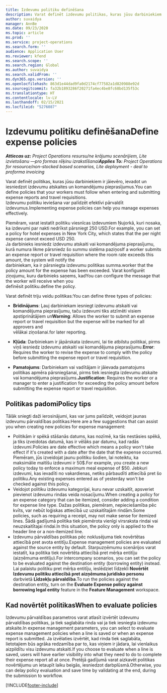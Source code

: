 ```yaml
---
title: Izdevumu politiku definēšana
description: Varat definēt izdevumu politikas, kuras jūsu darbiniekiem ir jāievēro, ievadot un iesniedzot izdevumu atskaites un komandējumu pieprasījumus.
author: suvaidya
manager: AnnBe
ms.date: 09/23/2020
ms.topic: article
ms.prod: ''
ms.service: project-operations
ms.search.form: ''
audience: Application User
ms.reviewer: kfend
ms.search.scope: ''
ms.search.region: Global
ms.author: suvaidya
ms.search.validFrom: ''
ms.dyn365.ops.version: ''
ms.openlocfilehash: 863d1e44dad9fa0d2174cf77582a1d820988e92d
ms.sourcegitcommit: fa32b1893286f20271fa4ec4be8fc68bd135f53c
ms.translationtype: HT
ms.contentlocale: lv-LV
ms.lasthandoff: 02/15/2021
ms.locfileid: "5276087"
---
```

# <a name="define-expense-policies"></a><span data-ttu-id="a0e99-103">Izdevumu politiku definēšana</span><span class="sxs-lookup"><span data-stu-id="a0e99-103">Define expense policies</span></span>

<span data-ttu-id="a0e99-104">_**Attiecas uz:** Project Operations resursu/ne krājumu scenārijiem, Lite izvietošanu —pro formas rēķinu izrakstīšanai_</span><span class="sxs-lookup"><span data-stu-id="a0e99-104">_**Applies To:** Project Operations for resource/non-stocked based scenarios, Lite deployment - deal to proforma invoicing_</span></span>

<span data-ttu-id="a0e99-105">Varat definēt politikas, kuras jūsu darbiniekiem ir jāievēro, ievadot un iesniedzot izdevumu atskaites un komandējumu pieprasījumus.</span><span class="sxs-lookup"><span data-stu-id="a0e99-105">You can define policies that your workers must follow when entering and submitting expense reports and travel requisitions.</span></span>         
<span data-ttu-id="a0e99-106">Izdevumu politiku ieviešana var palīdzēt efektīvi pārvaldīt izdevumus.</span><span class="sxs-lookup"><span data-stu-id="a0e99-106">Implementing expense policies can help you manage expenses effectively.</span></span>         

<span data-ttu-id="a0e99-107">Piemēram, varat iestatīt politiku viesnīcas izdevumiem Ņujorkā, kuri nosaka, ka izdevumi par nakti nedrīkst pārsniegt 250 USD.</span><span class="sxs-lookup"><span data-stu-id="a0e99-107">For example, you can set a policy for hotel expenses in New York City, which states that the per night expense cannot exceed USD 250.</span></span>       
<span data-ttu-id="a0e99-108">Ja darbinieks iesniedz izdevumu atskaiti vai komandējuma pieprasījumu, kurā numura likme pārsniedz šo summu sistēma paziņos</span><span class="sxs-lookup"><span data-stu-id="a0e99-108">If a worker submits an expense report or travel requisition where the room rate exceeds this amount, the system will notify the</span></span>         
<span data-ttu-id="a0e99-109">darbiniekam, ka ir pārsniegta izdevumu politikas summa.</span><span class="sxs-lookup"><span data-stu-id="a0e99-109">worker that the policy amount for the expense has been exceeded.</span></span> <span data-ttu-id="a0e99-110">Varat konfigurēt ziņojumu, kuru darbinieks saņems, kad</span><span class="sxs-lookup"><span data-stu-id="a0e99-110">You can configure the message that the worker will receive when you</span></span>        
<span data-ttu-id="a0e99-111">definēsit politiku.</span><span class="sxs-lookup"><span data-stu-id="a0e99-111">define the policy.</span></span>      
        
<span data-ttu-id="a0e99-112">Varat definēt triju veidu politikas:</span><span class="sxs-lookup"><span data-stu-id="a0e99-112">You can define three types of policies:</span></span>         
        
- <span data-ttu-id="a0e99-113">**Brīdinājums**: Ļauj darbiniekam iesniegt izdevumu atskaiti vai komandējuma pieprasījumu, taču izdevumi tiks atzīmēti visiem apstiprinātājiem un</span><span class="sxs-lookup"><span data-stu-id="a0e99-113">**Warning**: Allows the worker to submit an expense report or travel requisition but the expense will be marked for all approvers and</span></span>         
  <span data-ttu-id="a0e99-114">vēlākai ziņošanai.</span><span class="sxs-lookup"><span data-stu-id="a0e99-114">for later reporting.</span></span>        

- <span data-ttu-id="a0e99-115">**Kļūda**: Darbiniekam ir jāpārskata izdevumi, lai tie atbilstu politikai, pirms viņš iesniedz izdevumu atskaiti vai komandējuma pieprasījumu.</span><span class="sxs-lookup"><span data-stu-id="a0e99-115">**Error**: Requires the worker to revise the expense to comply with the policy before submitting the expense report or travel requisition.</span></span>        
 
 - <span data-ttu-id="a0e99-116">**Pamatojums**: Darbiniekam vai vadītājam ir jāievada pamatojums politikas apmēra pārsniegšanai, pirms tiek iesniegta izdevumu atskaite vai komandējuma pieprasījums.</span><span class="sxs-lookup"><span data-stu-id="a0e99-116">**Justification**: Requires the worker or a manager to enter a justification for exceeding the policy amount before submitting the expense report or travel requisition.</span></span>        

## <a name="policy-tips"></a><span data-ttu-id="a0e99-117">Politikas padomi</span><span class="sxs-lookup"><span data-stu-id="a0e99-117">Policy tips</span></span>
<span data-ttu-id="a0e99-118">Tālāk sniegti daži ierosinājumi, kas var jums palīdzēt, veidojot jaunas izdevumu pārvaldības politikas:</span><span class="sxs-lookup"><span data-stu-id="a0e99-118">Here are a few suggestions that can assist you when creating new policies for expense management:</span></span> 

- <span data-ttu-id="a0e99-119">Politikām ir spēkā stāšanās datums, kas nozīmē, ka tās nestāsies spēkā, ja tiks izveidotas datumā, kas ir vēlāks par datumu, kad radās izdevumi.</span><span class="sxs-lookup"><span data-stu-id="a0e99-119">Policies are date effective which means a policy won't take effect if it's created with a date after the date that the expense occurred.</span></span> <span data-ttu-id="a0e99-120">Piemēram, jūs izveidojat jaunu politiku šodien, lai noteiktu, ka maksimālie maltīšu izdevumi ir 50$.</span><span class="sxs-lookup"><span data-stu-id="a0e99-120">For example, you create a new policy today to enforce a maximum meal expense of $50.</span></span> <span data-ttu-id="a0e99-121">Jebkuri izdevumi, kas ievadīti no vakardienas, netiks pārbaudīti attiecībā pret šo politiku.</span><span class="sxs-lookup"><span data-stu-id="a0e99-121">Any existing expenses entered as of yesterday won't be checked against this policy.</span></span>
- <span data-ttu-id="a0e99-122">Veidojot politiku izdevumu kategorijai, kuru nevar uzskaitīt, apsveriet pievienot izdevumu rindas veida nosacījumu.</span><span class="sxs-lookup"><span data-stu-id="a0e99-122">When creating a policy for an expense category that can be itemized, consider adding a condition for expense line type.</span></span> <span data-ttu-id="a0e99-123">Dažas politikas, piemēram, nepieciešamība pēc kvīts, var nebūt loģiskas attiecībā uz uzskaitītajām rindām.</span><span class="sxs-lookup"><span data-stu-id="a0e99-123">Some policies, such as requiring a receipt, may not make sense for itemized lines.</span></span> <span data-ttu-id="a0e99-124">Šādā gadījumā politika tiek piemērota vienīgi virsraksta rindai vai neuzskaitītajai rindai.</span><span class="sxs-lookup"><span data-stu-id="a0e99-124">In this situation, the policy only is applied to the header line or a non-itemized line.</span></span> 
- <span data-ttu-id="a0e99-125">Izdevumu pārvaldības politikas pēc noklusējuma tiek novērtētas attiecībā pret avota entitīju.</span><span class="sxs-lookup"><span data-stu-id="a0e99-125">Expense management policies are evaluated against the source entity by default.</span></span> <span data-ttu-id="a0e99-126">Starpuzņēmumu scenārijos varat iestatīt, ka politika tiek novērtēta attiecībā pret mērķa entitīju (aizņēmuma entitīju).</span><span class="sxs-lookup"><span data-stu-id="a0e99-126">For intercompany scenarios, you can set the policy to be evaluated against the destination entity (borrowing entity) instead.</span></span> <span data-ttu-id="a0e99-127">Lai palaistu politiku pret mērķa entitīju, ieslēdziet līdzekli **Novērtēt Izdevumu politiku attiecībā pret aizņēmuma juridisko personu** darbvietā **Līdzekļu pārvaldība**.</span><span class="sxs-lookup"><span data-stu-id="a0e99-127">To run the policies against the destination entity, turn on the **Evaluate Expense policy against borrowing legal entity** feature in the **Feature Management** workspace.</span></span>

## <a name="when-to-evaluate-policies"></a><span data-ttu-id="a0e99-128">Kad novērtēt politikas</span><span class="sxs-lookup"><span data-stu-id="a0e99-128">When to evaluate policies</span></span>

<span data-ttu-id="a0e99-129">Izdevumu pārvaldības parametros varat atlasīt izvērtēt izdevumu pārvaldības politikas, ja tiek saglabāta rinda vai ja tiek iesniegta izdevumu atskaite.</span><span class="sxs-lookup"><span data-stu-id="a0e99-129">In expense management parameters, you can select to evaluate expense management policies when a line is saved or when an expense report is submitted.</span></span> <span data-ttu-id="a0e99-130">Ja izvēlaties izvērtēt, kad rinda tiek saglabāta, lietotajiem būs agrāka redzamība par to, kas viņiem ir jādara, lai vienlaikus aizpildītu visu izdevumu atskaiti.</span><span class="sxs-lookup"><span data-stu-id="a0e99-130">If you choose to evaluate when a line is saved, users will have earlier visibility into what they need to do to complete their expense report all at once.</span></span> <span data-ttu-id="a0e99-131">Pretējā gadījumā varat aizkavēt politikas novērtējumu un ietaupīt laiku beigās, iesniedzot darbplūsmā.</span><span class="sxs-lookup"><span data-stu-id="a0e99-131">Otherwise, you can delay policy evaluation and save time by validating at the end, during the submission to workflow.</span></span>


[!INCLUDE[footer-include](../includes/footer-banner.md)]